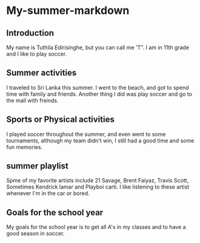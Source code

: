 # My-summer-markdown
## Introduction
My name is Tuthila Edirisinghe, but you can call me 'T". I am in 11th grade and I like to play soccer.
## Summer activities 
I traveled to Sri Lanka this summer. I went to the beach, and got to spend time with family and friends. Another thing I did was play soccer and go to the mall with freinds.
## Sports or Physical activities
I played soccer throughout the summer, and even went to some tournaments, although my team didn't win, I still had a good time and some fun memories. 
## summer playlist
Spme of my favorite artists include 21 Savage, Brent Faiyaz, Travis Scott, Sometimes Kendrick lamar and Playboi carti. I like listening to these artist whenever I'm in the car or bored.
## Goals for the school year
My goals for the school year is to get all A's in my classes and to have a good season in soccer.
